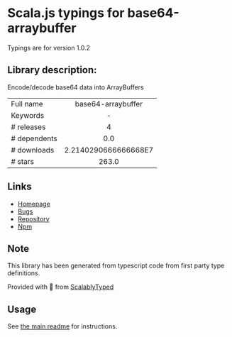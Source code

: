 
# Scala.js typings for base64-arraybuffer

Typings are for version 1.0.2

## Library description:
Encode/decode base64 data into ArrayBuffers

|                    |                 |
| ------------------ | :-------------: |
| Full name          | base64-arraybuffer |
| Keywords           | - |
| # releases         | 4 |
| # dependents       | 0.0 |
| # downloads        | 2.2140290666666668E7 |
| # stars            | 263.0 |

## Links
- [Homepage](https://github.com/niklasvh/base64-arraybuffer)
- [Bugs](https://github.com/niklasvh/base64-arraybuffer/issues)
- [Repository](https://github.com/niklasvh/base64-arraybuffer)
- [Npm](https://www.npmjs.com/package/base64-arraybuffer)
    


## Note
This library has been generated from typescript code from first party type definitions.

Provided with :purple_heart: from [ScalablyTyped](https://github.com/oyvindberg/ScalablyTyped)

## Usage
See [the main readme](../../readme.md) for instructions.



